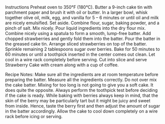 Instructions Preheat oven to 350°F (180°C). Butter a 9-inch cake tin with parchment paper and brush it with oil or butter. In a larger bowl, whisk together olive oil, milk, egg, and vanilla for 5 – 6 minutes or until oil and milk are nicely emulsified. Set aside. Combine flour, sugar, baking powder, and a pinch of salt. Mix nicely. Pour liquid ingredients into the dry flour mix. Combine nicely using a spatula to form a smooth, lump-free batter. Add chopped strawberries and gently fold them into the batter. Pour the batter in the greased cake tin. Arrange sliced strawberries on top of the batter. Sprinkle remaining 2 tablespoons sugar over berries. Bake for 50 minutes to 60 minutes or until a toothpick inserted in the center comes out clean. Let cool in a wire rack completely before serving. Cut into slice and serve Strawberry Cake with cream along with a cup of coffee.

Recipe Notes: Make sure all the ingredients are at room temperature before preparing the batter. Measure all the ingredients correctly. Do not over mix the cake batter. Mixing for too long is not going to give you a soft cake. It does quite the opposite. Always perform the toothpick test before deciding if the cake is ready. While baking with berries always keep in mind, that the skin of the berry may be particularly tart but it might be juicy and sweet from inside. Hence, taste the berry first and then adjust the amount of sugar in the batter accordingly. Allow the cake to cool down completely on a wire rack before icing or serving.
